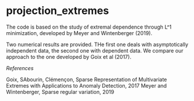# projection_extremes

The code is based on the study of extremal dependence through L^1 minimization, developed by Meyer and Wintenberger (2019).

Two numerical results are provided. THe first one deals with asymptotically independent data, the second one with dependent data. We compare our approach to the one developed by Goix et al (2017).


_References_

Goix, SAbourin, Clémençon, Sparse Representation of Multivariate Extremes with Applications to Anomaly Detection, 2017
Meyer and Wintenberger, Sparse regular variation, 2019
